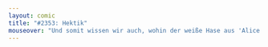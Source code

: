 ```yaml
---
layout: comic
title: "#2353: Hektik"
mouseover: "Und somit wissen wir auch, wohin der weiße Hase aus 'Alice im Wunderland' so eilig rannte."
---
```

